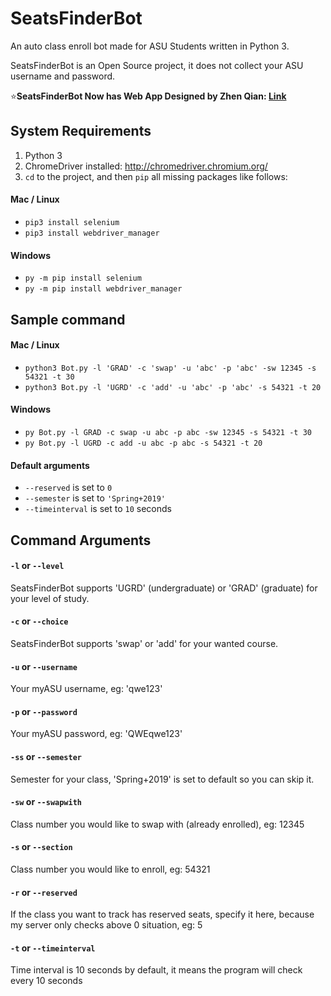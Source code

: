 # SeatsFinderBot
An auto class enroll bot made for ASU Students written in Python 3.

SeatsFinderBot is an Open Source project, it does not collect your ASU username and password.

:star:**SeatsFinderBot Now has Web App Designed by Zhen Qian: [Link](http://72.201.206.220:8000/)**

## System Requirements
1. Python 3 
2. ChromeDriver installed: http://chromedriver.chromium.org/
3. ```cd``` to the project, and then ```pip``` all missing packages like follows:

#### Mac / Linux
* ```pip3 install selenium```
* ```pip3 install webdriver_manager```

#### Windows
* ```py -m pip install selenium```
* ```py -m pip install webdriver_manager```

## Sample command

#### Mac / Linux
* ```python3 Bot.py -l 'GRAD' -c 'swap' -u 'abc' -p 'abc' -sw 12345 -s 54321 -t 30```
* ```python3 Bot.py -l 'UGRD' -c 'add' -u 'abc' -p 'abc' -s 54321 -t 20```

#### Windows
* ```py Bot.py -l GRAD -c swap -u abc -p abc -sw 12345 -s 54321 -t 30```
* ```py Bot.py -l UGRD -c add -u abc -p abc -s 54321 -t 20```

#### Default arguments
* ```--reserved``` is set to ```0```
* ```--semester``` is set to ```'Spring+2019'```
* ```--timeinterval``` is set to ```10``` seconds

## Command Arguments

#### ```-l``` or ```--level```
SeatsFinderBot supports 'UGRD' (undergraduate) or 'GRAD' (graduate) for your level of study.

#### ```-c``` or ```--choice```
SeatsFinderBot supports 'swap' or 'add' for your wanted course.

#### ```-u``` or ```--username```
Your myASU username, eg: 'qwe123'

#### ```-p``` or ```--password```
Your myASU password, eg: 'QWEqwe123'

#### ```-ss``` or ```--semester```
Semester for your class, 'Spring+2019' is set to default so you can skip it.

#### ```-sw``` or ```--swapwith```
Class number you would like to swap with (already enrolled), eg: 12345

#### ```-s``` or ```--section```
Class number you would like to enroll, eg: 54321

#### ```-r``` or ```--reserved```
If the class you want to track has reserved seats, specify it here, because my server only checks above 0 situation, eg: 5

#### ```-t``` or ```--timeinterval```
Time interval is 10 seconds by default, it means the program will check every 10 seconds
